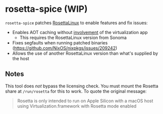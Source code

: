 # rosetta-spice (WIP)

`rosetta-spice` patches [RosettaLinux](https://developer.apple.com/documentation/virtualization/running_intel_binaries_in_linux_vms_with_rosetta) to enable features and fix issues:

- Enables AOT caching without [involvement](https://developer.apple.com/documentation/virtualization/running_intel_binaries_in_linux_vms_with_rosetta#4239539) of the virtualization app
    - This requires the RosettaLinux version from Sonoma
- Fixes segfaults when running patched binaries (https://github.com/NixOS/nixpkgs/issues/209242)
- Allows the use of another RosettaLinux version than what's supplied by the host

## Notes

This tool does _not_ bypass the licensing check.
You must mount the Rosetta share at `/run/rosetta` for this to work.
To quote the original message:

> Rosetta is only intended to run on Apple Silicon with a macOS host using Virtualization.framework with Rosetta mode enabled
